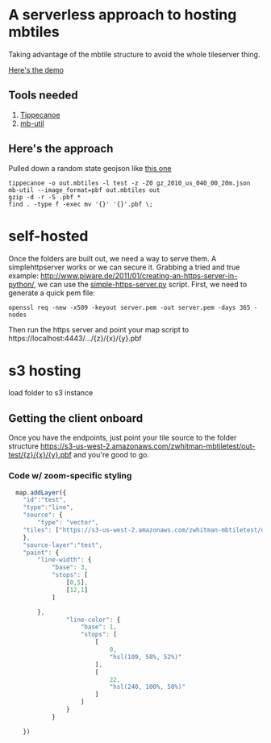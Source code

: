 # A serverless approach to hosting mbtiles

Taking advantage of the mbtile structure to avoid the whole tileserver thing.

[Here's the demo](https://zwhitman.github.io/serverlessDemo/)

## Tools needed
1. [Tippecanoe](https://github.com/mapbox/tippecanoe)
2. [mb-util](https://github.com/mapbox/mbutil)


## Here's the approach

Pulled down a random state geojson like [this one](http://eric.clst.org/wupl/Stuff/gz_2010_us_040_00_20m.json)
```
tippecanoe -o out.mbtiles -l test -z -Z0 gz_2010_us_040_00_20m.json
mb-util --image_format=pbf out.mbtiles out
gzip -d -r -S .pbf *
find . -type f -exec mv '{}' '{}'.pbf \;
```

# self-hosted
Once the folders are built out, we need a way to serve them. A simplehttpserver works or we can secure it. Grabbing a tried and true example: http://www.piware.de/2011/01/creating-an-https-server-in-python/, we can use the [simple-https-server.py](simple-https-server.py) script. First, we need to generate a quick pem file:

```
openssl req -new -x509 -keyout server.pem -out server.pem -days 365 -nodes
```

Then run the https server and point your map script to https://localhost:4443/.../{z}/{x}/{y}.pbf


# s3 hosting
load folder to s3 instance

## Getting the client onboard
Once you have the endpoints, just point your tile source to the folder structure https://s3-us-west-2.amazonaws.com/zwhitman-mbtiletest/out-test/{z}/{x}/{y}.pbf and you're good to go.

### Code w/ zoom-specific styling
```javascript
  map.addLayer({
    "id":"test",
    "type":"line",
    "source": {
        "type": "vector",
	"tiles": ["https://s3-us-west-2.amazonaws.com/zwhitman-mbtiletest/out-test/{z}/{x}/{y}.pbf"],
	},
    "source-layer":"test",
    "paint": {
		"line-width": {
		    "base": 3,
		    "stops": [
				[0,5],
				[12,1]
			]

		},
                "line-color": {
                    "base": 1,
                    "stops": [
                        [
                            0,
                            "hsl(109, 58%, 52%)"
                        ],
                        [
                            22,
                            "hsl(240, 100%, 50%)"
                        ]
                    ]
                }
            }

    })
```
